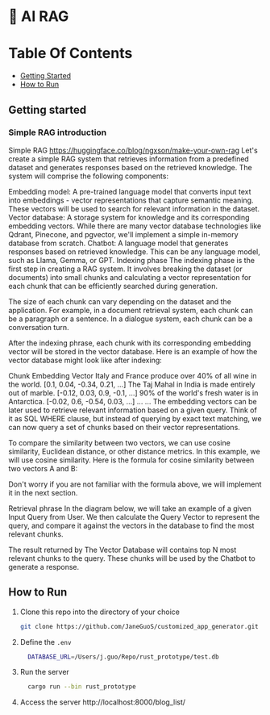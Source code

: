 # 🔗 AI RAG

# Table Of Contents

- [Getting Started](#getting-started)
- [How to Run](#how-to-run)

## Getting started

### Simple RAG introduction
Simple RAG https://huggingface.co/blog/ngxson/make-your-own-rag
Let's create a simple RAG system that retrieves information from a predefined dataset and generates responses based on the retrieved knowledge. The system will comprise the following components:


Embedding model: A pre-trained language model that converts input text into embeddings - vector representations that capture semantic meaning. These vectors will be used to search for relevant information in the dataset.
Vector database: A storage system for knowledge and its corresponding embedding vectors. While there are many vector database technologies like Qdrant, Pinecone, and pgvector, we'll implement a simple in-memory database from scratch.
Chatbot: A language model that generates responses based on retrieved knowledge. This can be any language model, such as Llama, Gemma, or GPT.
Indexing phase
The indexing phase is the first step in creating a RAG system. It involves breaking the dataset (or documents) into small chunks and calculating a vector representation for each chunk that can be efficiently searched during generation.


The size of each chunk can vary depending on the dataset and the application. For example, in a document retrieval system, each chunk can be a paragraph or a sentence. In a dialogue system, each chunk can be a conversation turn.

After the indexing phrase, each chunk with its corresponding embedding vector will be stored in the vector database. Here is an example of how the vector database might look like after indexing:

Chunk	Embedding Vector
Italy and France produce over 40% of all wine in the world.	\[0.1, 0.04, -0.34, 0.21, ...\]
The Taj Mahal in India is made entirely out of marble.	\[-0.12, 0.03, 0.9, -0.1, ...\]
90% of the world's fresh water is in Antarctica.	\[-0.02, 0.6, -0.54, 0.03, ...\]
...	...
The embedding vectors can be later used to retrieve relevant information based on a given query. Think of it as SQL WHERE clause, but instead of querying by exact text matching, we can now query a set of chunks based on their vector representations.

To compare the similarity between two vectors, we can use cosine similarity, Euclidean distance, or other distance metrics. In this example, we will use cosine similarity. Here is the formula for cosine similarity between two vectors A and B:



Don't worry if you are not familiar with the formula above, we will implement it in the next section.

Retrieval phrase
In the diagram below, we will take an example of a given Input Query from User. We then calculate the Query Vector to represent the query, and compare it against the vectors in the database to find the most relevant chunks.

The result returned by The Vector Database will contains top N most relevant chunks to the query. These chunks will be used by the Chatbot to generate a response.




## How to Run
1. Clone this repo into the directory of your choice
   ```bash
   git clone https://github.com/JaneGuoS/customized_app_generator.git
   ```
2. Define the `.env`
   ```bash
     DATABASE_URL=/Users/j.guo/Repo/rust_prototype/test.db
   ```
4. Run the server
   ```bash
     cargo run --bin rust_prototype
   ```
6. Access the server http://localhost:8000/blog_list/
     
